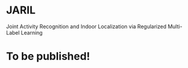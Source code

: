 # JARIL
Joint Activity Recognition and Indoor Localization via Regularized Multi-Label Learning

# To be published!
